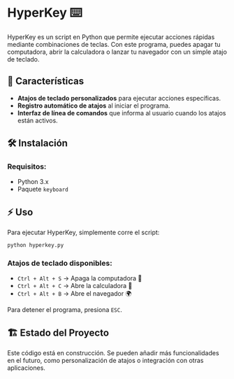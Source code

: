 # HyperKey ⌨️

HyperKey es un script en Python que permite ejecutar acciones rápidas mediante combinaciones de teclas. Con este programa, puedes apagar tu computadora, abrir la calculadora o lanzar tu navegador con un simple atajo de teclado.

## 🚀 Características

- **Atajos de teclado personalizados** para ejecutar acciones específicas.
- **Registro automático de atajos** al iniciar el programa.
- **Interfaz de línea de comandos** que informa al usuario cuando los atajos están activos.

## 🛠️ Instalación

### Requisitos:
- Python 3.x
- Paquete `keyboard`

## ⚡ Uso

Para ejecutar HyperKey, simplemente corre el script:

```sh
python hyperkey.py
```

### Atajos de teclado disponibles:
- `Ctrl + Alt + S` → Apaga la computadora 📴
- `Ctrl + Alt + C` → Abre la calculadora 🧮
- `Ctrl + Alt + B` → Abre el navegador 🌍

Para detener el programa, presiona `ESC`.

## 🏗️ Estado del Proyecto

Este código está en construcción. Se pueden añadir más funcionalidades en el futuro, como personalización de atajos o integración con otras aplicaciones.

